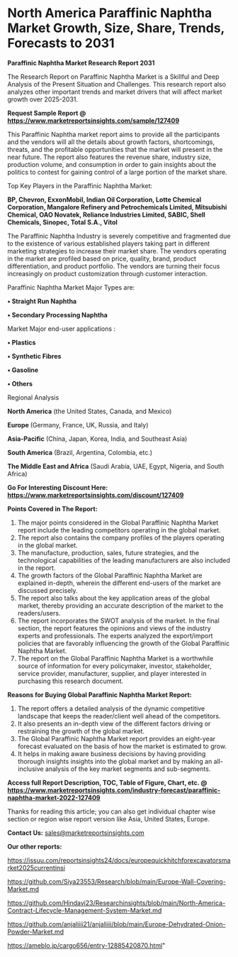 # North America Paraffinic Naphtha Market Growth, Size, Share, Trends, Forecasts to 2031

<strong>Paraffinic Naphtha Market Research Report 2031</strong>

The Research Report on Paraffinic Naphtha Market is a Skillful and Deep Analysis of the Present Situation and Challenges. This research report also analyzes other important trends and market drivers that will affect market growth over 2025-2031.

<strong>Request Sample Report @ <a href=https://www.marketreportsinsights.com/sample/127409>https://www.marketreportsinsights.com/sample/127409</a></strong>

This Paraffinic Naphtha market report aims to provide all the participants and the vendors will all the details about growth factors, shortcomings, threats, and the profitable opportunities that the market will present in the near future. The report also features the revenue share, industry size, production volume, and consumption in order to gain insights about the politics to contest for gaining control of a large portion of the market share.

Top Key Players in the Paraffinic Naphtha Market:

<strong>BP, Chevron, ExxonMobil, Indian Oil Corporation, Lotte Chemical Corporation, Mangalore Refinery and Petrochemicals Limited, Mitsubishi Chemical, OAO Novatek, Reliance Industries Limited, SABIC, Shell Chemicals, Sinopec, Total S.A., Vitol</strong>

The Paraffinic Naphtha Industry is severely competitive and fragmented due to the existence of various established players taking part in different marketing strategies to increase their market share. The vendors operating in the market are profiled based on price, quality, brand, product differentiation, and product portfolio. The vendors are turning their focus increasingly on product customization through customer interaction.

Paraffinic Naphtha Market Major Types are:

<strong>• Straight Run Naphtha

• Secondary Processing Naphtha</strong>

Market Major end-user applications :

<strong>• Plastics

• Synthetic Fibres

• Gasoline

• Others</strong>

Regional Analysis

</u><strong><b>North America</b></strong> (the United States, Canada, and Mexico)

<strong><b>Europe </b></strong>(Germany, France, UK, Russia, and Italy)

<strong><b>Asia-Pacific</b></strong> (China, Japan, Korea, India, and Southeast Asia)

<strong><b>South America</b></strong> (Brazil, Argentina, Colombia, etc.)

<strong><b>The Middle East and Africa</b></strong> (Saudi Arabia, UAE, Egypt, Nigeria, and South Africa)

<strong>Go For Interesting Discount Here: <a href=https://www.marketreportsinsights.com/discount/127409>https://www.marketreportsinsights.com/discount/127409</a></strong>

<strong>Points Covered in The Report:</strong>
<ol>
  <li>The major points considered in the Global Paraffinic Naphtha Market report include the leading competitors operating in the global market.</li>
  <li>The report also contains the company profiles of the players operating in the global market.</li>
  <li>The manufacture, production, sales, future strategies, and the technological capabilities of the leading manufacturers are also included in the report.</li>
  <li>The growth factors of the Global Paraffinic Naphtha Market are explained in-depth, wherein the different end-users of the market are discussed precisely.</li>
  <li>The report also talks about the key application areas of the global market, thereby providing an accurate description of the market to the readers/users.</li>
  <li>The report incorporates the SWOT analysis of the market. In the final section, the report features the opinions and views of the industry experts and professionals. The experts analyzed the export/import policies that are favorably influencing the growth of the Global Paraffinic Naphtha Market.</li>
  <li>The report on the Global Paraffinic Naphtha Market is a worthwhile source of information for every policymaker, investor, stakeholder, service provider, manufacturer, supplier, and player interested in purchasing this research document.</li>
</ol>
<strong>Reasons for Buying Global Paraffinic Naphtha Market Report:</strong>

<ol>
  <li>The report offers a detailed analysis of the dynamic competitive landscape that keeps the reader/client well ahead of the competitors.</li>
  <li>It also presents an in-depth view of the different factors driving or restraining the growth of the global market.</li>
  <li>The Global Paraffinic Naphtha Market report provides an eight-year forecast evaluated on the basis of how the market is estimated to grow.</li>
  <li>It helps in making aware business decisions by having providing thorough insights insights into the global market and by making an all-inclusive analysis of the key market segments and sub-segments.</li>
</ol>
<strong>Access full Report Description, TOC, Table of Figure, Chart, etc. @ <a href=https://www.marketreportsinsights.com/industry-forecast/paraffinic-naphtha-market-2022-127409>https://www.marketreportsinsights.com/industry-forecast/paraffinic-naphtha-market-2022-127409</a></strong>


Thanks for reading this article; you can also get individual chapter wise section or region wise report version like Asia, United States, Europe.

<strong>Contact Us:</strong>
sales@marketreportsinsights.com

<strong>Our other reports:</strong>

<a href=https://issuu.com/reportsinsights24/docs/europequickhitchforexcavatorsmarket2025currentinsi>https://issuu.com/reportsinsights24/docs/europequickhitchforexcavatorsmarket2025currentinsi</a>

<a href=https://github.com/Siya23553/Research/blob/main/Europe-Wall-Covering-Market.md>https://github.com/Siya23553/Research/blob/main/Europe-Wall-Covering-Market.md</a>

<a href=https://github.com/Hindavi23/Researchinsights/blob/main/North-America-Contract-Lifecycle-Management-System-Market.md>https://github.com/Hindavi23/Researchinsights/blob/main/North-America-Contract-Lifecycle-Management-System-Market.md</a>

<a href=https://github.com/anjaliiii21/anjaliiii/blob/main/Europe-Dehydrated-Onion-Powder-Market.md>https://github.com/anjaliiii21/anjaliiii/blob/main/Europe-Dehydrated-Onion-Powder-Market.md</a>

<a href=https://ameblo.jp/cargo656/entry-12885420870.html>https://ameblo.jp/cargo656/entry-12885420870.html</a>"
